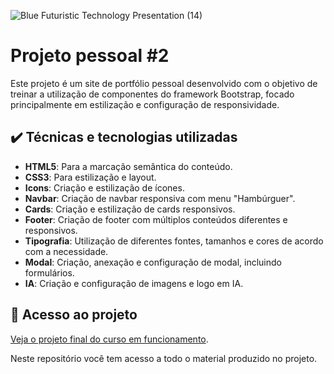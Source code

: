 
![Blue Futuristic Technology Presentation (14)](https://github.com/lshv04/projetopessoal2/assets/169161949/4e7bf034-2ddd-4b8e-b0dc-61a33e8da33f)




# Projeto pessoal #2

Este projeto é um site de portfólio pessoal desenvolvido com o objetivo de treinar a utilização de componentes do framework Bootstrap, focado principalmente em estilização e configuração de responsividade.

## ✔️ Técnicas e tecnologias utilizadas
- **HTML5**: Para a marcação semântica do conteúdo.    
- **CSS3**: Para estilização e layout.  
- **Icons**: Criação e estilização de ícones.  
- **Navbar**: Criação de navbar responsiva com menu "Hambúrguer".
- **Cards**: Criação e estilização de cards responsivos.  
- **Footer**: Criação de footer com múltiplos conteúdos diferentes e responsivos.  
- **Tipografia**: Utilização de diferentes fontes, tamanhos e cores de acordo com a necessidade.  
- **Modal**: Criação, anexação e configuração de modal, incluindo formulários.  
- **IA**: Criação e configuração de imagens e logo em IA.  


  

## 📁 Acesso ao projeto  

[Veja o projeto final do curso em funcionamento](https://lshv04.github.io/projetopessoal2/).

Neste repositório você tem acesso a todo o material produzido no projeto.


